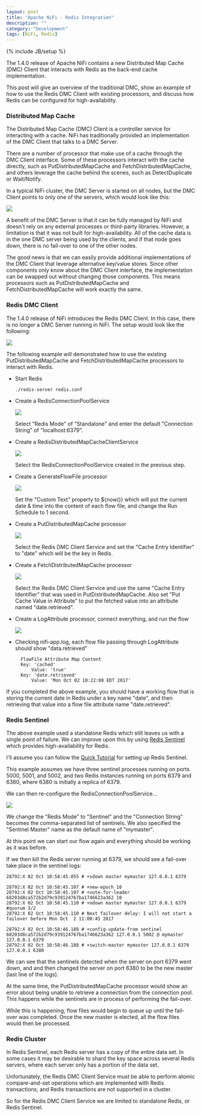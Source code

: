 ```yaml
---
layout: post
title: "Apache NiFi - Redis Integration"
description: ""
category: "Development"
tags: [NiFi, Redis]
---
```

{% include JB/setup %}

The 1.4.0 release of Apache NiFi contains a new Distributed Map Cache (DMC) Client that interacts with Redis as the
back-end cache implementation.

This post will give an overview of the traditional DMC, show an example of how to use the Redis DMC Client with existing processors, and discuss how Redis can be configured for high-availability.

### Distributed Map Cache

The Distributed Map Cache (DMC) Client is a controller service for interacting with a cache. NiFi has
traditionally provided an implementation of the DMC Client that talks to a DMC Server.

There are a number of processor that make use of a cache through the DMC Client interface. Some of these processors interact with the cache directly, such as PutDistributedMapCache and FetchDistributedMapCache, and others leverage
the cache behind the scenes, such as DetectDuplicate or Wait/Notify.

In a typical NiFi cluster, the DMC Server is started on all nodes, but the DMC Client points to only one of the servers,
which would look like this:

<img src="{{ BASE_PATH }}/assets/images/nifi-redis/01-traditional-dmc.png" class="img-responsive img-thumbnail">

A benefit of the DMC Server is that it can be fully managed by NiFi and doesn't rely on any external processes or
third-party libraries. However, a limitation is that it was not built for high-availability. All of the cache data is in the one DMC server being used by the clients, and if that node goes down, there is no fail-over to one of the other nodes.

The good news is that we can easily provide additional implementations of the DMC Client that leverage alternative
key/value stores. Since other components only know about the DMC Client interface, the implementation can be swapped
out without changing those components. This means processors such as PutDistributedMapCache and FetchDistributedMapCache will work exactly the same.

### Redis DMC Client

The 1.4.0 release of NiFi introduces the Redis DMC Client. In this case, there is no longer a DMC Server running in NiFi. The setup would look like the following:

<img src="{{ BASE_PATH }}/assets/images/nifi-redis/02-redis-dmc.png" class="img-responsive img-thumbnail">

The following example will demonstrated how to use the existing PutDistributedMapCache and FetchDistributedMapCache processors to interact with Redis.

* Start Redis

      ./redis-server redis.conf

* Create a RedisConnectionPoolService

    <img src="{{ BASE_PATH }}/assets/images/nifi-redis/03-redis-connection-pool.png" class="img-responsive img-thumbnail">

    Select "Redis Mode" of "Standalone" and enter the default "Connection String" of "localhost:6379".

* Create a RedisDistributedMapCacheClientService

    <img src="{{ BASE_PATH }}/assets/images/nifi-redis/04-redis-dmc-service.png" class="img-responsive img-thumbnail">

    Select the RedisConnectionPoolService created in the previous step.

* Create a GenerateFlowFile processor

    <img src="{{ BASE_PATH }}/assets/images/nifi-redis/05-generate-flow-file.png" class="img-responsive img-thumbnail">

    Set the "Custom Text" property to ${now()} which will put the current date & time into the content of each flow file,
    and change the Run Schedule to 1 second.

* Create a PutDistributedMapCache processor

    <img src="{{ BASE_PATH }}/assets/images/nifi-redis/06-put-dmc.png" class="img-responsive img-thumbnail">

    Select the Redis DMC Client Service and set the "Cache Entry Identifier" to "date" which will be the key in Redis.

* Create a FetchDistributedMapCache processor

    <img src="{{ BASE_PATH }}/assets/images/nifi-redis/07-fetch-dmc.png" class="img-responsive img-thumbnail">

    Select the Redis DMC Client Service and use the same "Cache Entry Identifier" that was used in PutDistributedMapCache. Also
    set "Put Cache Value in Attribute" to put the fetched value into an attribute named "date.retrieved".

* Create a LogAttribute processor, connect everything, and run the flow

    <img src="{{ BASE_PATH }}/assets/images/nifi-redis/08-full-flow.png" class="img-responsive img-thumbnail">

* Checking nifi-app.log, each flow file passing through LogAttribute should show "data.retrieved"

        FlowFile Attribute Map Content
        Key: 'cached'
        	Value: 'true'
        Key: 'date.retrieved'
        	Value: 'Mon Oct 02 10:22:08 EDT 2017'

If you completed the above example, you should have a working flow that is storing the current date in Redis under a key
name "date", and then retrieving that value into a flow file attribute name "date.retrieved".

### Redis Sentinel

The above example used a standalone Redis which still leaves us with a single point of failure. We can
improve upon this by using [Redis Sentinel](https://redis.io/topics/sentinel) which provides high-availability for Redis.

I'll assume you can follow the [Quick Tutorial](https://redis.io/topics/sentinel#a-quick-tutorial) for setting
up Redis Sentinel.

This example assumes we have three sentinel processes running on ports 5000, 5001, and 5002, and two Redis
instances running on ports 6379 and 6380, where 6380 is initially a replica of 6379.

We can then re-configure the RedisConnectionPoolService...

<img src="{{ BASE_PATH }}/assets/images/nifi-redis/09-redis-sentinel.png" class="img-responsive img-thumbnail">

We change the "Redis Mode" to "Sentinel" and the "Connection String" becomes the comma-separated list of sentinels. We also
specified the "Sentinel Master" name as the default name of "mymaster".

At this point we can start our flow again and everything should be working as it was before.

If we then kill the Redis server running at 6379, we should see a fail-over take place in the sentinel logs:

    28792:X 02 Oct 10:58:45.055 # +sdown master mymaster 127.0.0.1 6379

    28792:X 02 Oct 10:58:45.107 # +new-epoch 10
    28792:X 02 Oct 10:58:45.107 # +vote-for-leader 68203d8ca572b2d79c939124767ba1746623a362 10
    28792:X 02 Oct 10:58:45.110 # +odown master mymaster 127.0.0.1 6379 #quorum 3/2
    28792:X 02 Oct 10:58:45.110 # Next failover delay: I will not start a failover before Mon Oct  2 11:00:45 2017

    28792:X 02 Oct 10:58:46.188 # +config-update-from sentinel 68203d8ca572b2d79c939124767ba1746623a362 127.0.0.1 5002 @ mymaster 127.0.0.1 6379
    28792:X 02 Oct 10:58:46.188 # +switch-master mymaster 127.0.0.1 6379 127.0.0.1 6380

We can see that the sentinels detected when the server on port 6379 went down, and and then changed the server on port 6380
to be the new master (last line of the logs).

At the same time, the PutDistributedMapCache processor would show an error about being unable to retrieve a connection
from the connection pool. This happens while the sentinels are in process of performing the fail-over.

While this is happening, flow files would begin to queue up until the fail-over was completed. Once the new master is elected,
all the flow files would then be processed.

### Redis Cluster

In Redis Sentinel, each Redis server has a copy of the entire data set. In some cases it may be desirable to shard the
key space across several Redis servers, where each server only has a portion of the data set.

Unfortunately, the Redis DMC Client Service must be able to perform atomic compare-and-set operations which
are implemented with Redis transactions, and Redis transactions are not supported in a cluster.

So for the Redis DMC Client Service we are limited to standalone Redis, or Redis Sentinel.
